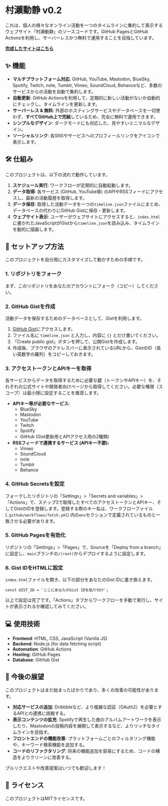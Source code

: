 # 村瀨動静 v0.2

これは、個人の様々なオンライン活動を一つのタイムラインに集約して表示するウェブサイト「村瀨動静」のソースコードです。GitHub PagesとGitHub Actionsを利用し、サーバーレスかつ無料で運用することを目指しています。

[**完成したサイトはこちら**](https://muraseryosuke.github.io/murase-dosei/)

## ✨ 機能

* **マルチプラットフォーム対応**: GitHub, YouTube, Mastodon, BlueSky, Spotify, Twitch, note, Tumblr, Vimeo, SoundCloud, Behanceなど、多数のサービスからの活動を自動で集約します。
* **自動更新**: GitHub Actionsを利用して、定期的に新しい活動がないか自動的にチェックし、タイムラインを更新します。
* **サーバーレス & 無料**: 外部のホスティングサービスやデータベースを一切使わず、**すべてGitHub上で完結**しているため、完全に無料で運用できます。
* **シンプルなデザイン**: ダークモードにも対応した、見やすいミニマルなデザイン。
* **ソーシャルリンク**: 各SNSやサービスへのプロフィールリンクをアイコンで表示します。

## 🛠️ 仕組み

このプロジェクトは、以下の流れで動作しています。

1.  **スケジュール実行**: ワークフローが定期的に自動起動します。
2.  **データ取得**: 各サービス (GitHub, YouTube等) のAPIやRSSフィードにアクセスし、最新の活動履歴を取得します。
3.  **データ保存**: 取得した活動データを一つの`timeline.json`ファイルにまとめ、データベースの代わりにGitHub Gistに保存・更新します。
4.  **ウェブサイト表示**: ユーザーがウェブサイトにアクセスすると、`index.html`に書かれたJavaScriptがGistから`timeline.json`を読み込み、タイムラインを動的に描画します。

## 🚀 セットアップ方法

このプロジェクトを自分用にカスタマイズして動かすための手順です。

### 1. リポジトリをフォーク

まず、このリポジトリをあなたのアカウントにフォーク（コピー）してください。

### 2. GitHub Gistを作成

活動データを保存するためのデータベースとして、Gistを利用します。

1.  [GitHub Gist](https://gist.github.com/)にアクセスします。
2.  ファイル名に `timeline.json` と入力し、内容に `{}` とだけ書いてください。
3.  「Create public gist」ボタンを押して、公開Gistを作成します。
4.  作成後、ブラウザのアドレスバーに表示されているURLから、GistのID（長い英数字の羅列）をコピーしておきます。

### 3. アクセストークンとAPIキーを取得

各サービスからデータを取得するために必要な鍵（トークンやAPIキー）を、それぞれの公式サイトや開発者向けページから取得してください。必要な権限（スコープ）は最小限に設定することを推奨します。

* **APIキー等が必要なサービス:**
    * BlueSky
    * Mastodon
    * YouTube
    * Twitch
    * Spotify
    * GitHub (Gist更新用とAPIアクセス用の2種類)
* **RSSフィードで連携するサービス (APIキー不要):**
    * Vimeo
    * SoundCloud
    * note
    * Tumblr
    * Behance

### 4. GitHub Secretsを設定

フォークしたリポジトリの「Settings」>「Secrets and variables」>「Actions」で、ステップ3で取得したすべてのアクセストークンとAPIキー、そしてGistのIDを登録します。登録する際のキー名は、ワークフローファイル (`.github/workflows/fetch.yml`) 内の`env`セクションで定義されているものと一致させる必要があります。

### 5. GitHub Pagesを有効化

リポジトリの「Settings」>「Pages」で、Sourceを「Deploy from a branch」に設定し、`main`ブランチの`/(root)`からデプロイするように設定します。

### 6. Gist IDをHTMLに設定

`index.html`ファイルを開き、以下の部分をあなたのGist IDに書き換えます。

`const GIST_ID = 'ここにあなたのGist IDを貼り付け';`

以上で設定は完了です。「Actions」タブからワークフローを手動で実行し、サイトが表示されるか確認してみてください。

## 💻 使用技術

* **Frontend**: HTML, CSS, JavaScript (Vanilla JS)
* **Backend**: Node.js (for data fetching script)
* **Automation**: GitHub Actions
* **Hosting**: GitHub Pages
* **Database**: GitHub Gist

## 🔭 今後の展望

このプロジェクトはまだ始まったばかりであり、多くの改善の可能性があります。

* **対応サービスの追加**: Dribbbleなど、より複雑な認証（OAuth2）を必要とするAPIとの連携に挑戦する。
* **表示コンテンツの拡充**: Spotifyで再生した曲のアルバムアートワークを表示したり、Mastodonの投稿内容を展開して表示するなど、よりリッチなタイムラインを目指す。
* **フロントエンドの機能改善**: プラットフォームごとのフィルタリング機能や、キーワード検索機能を追加する。
* **コードのリファクタリング**: 将来の機能追加を容易にするため、コードの構造をよりクリーンに改善する。

プルリクエストや改善提案はいつでも歓迎します！

## 📄 ライセンス

このプロジェクトはMITライセンスです。
